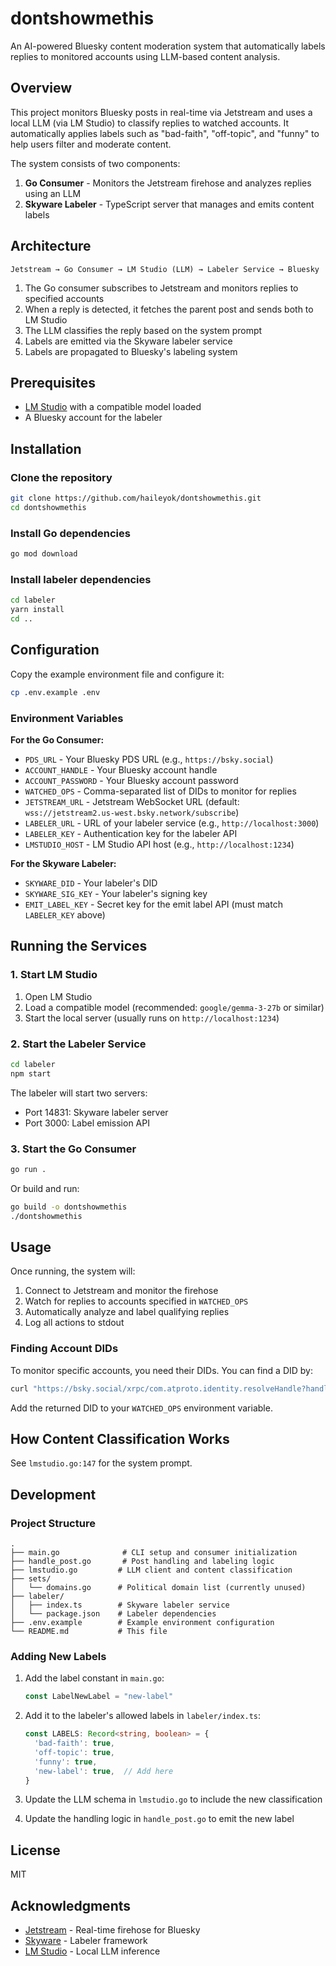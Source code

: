 # dontshowmethis

An AI-powered Bluesky content moderation system that automatically labels replies to monitored accounts using LLM-based content analysis.

## Overview

This project monitors Bluesky posts in real-time via Jetstream and uses a local LLM (via LM Studio) to classify replies to watched accounts. It automatically applies labels such as "bad-faith", "off-topic", and "funny" to help users filter and moderate content.

The system consists of two components:
1. **Go Consumer** - Monitors the Jetstream firehose and analyzes replies using an LLM
2. **Skyware Labeler** - TypeScript server that manages and emits content labels

## Architecture

```
Jetstream → Go Consumer → LM Studio (LLM) → Labeler Service → Bluesky
```

1. The Go consumer subscribes to Jetstream and monitors replies to specified accounts
2. When a reply is detected, it fetches the parent post and sends both to LM Studio
3. The LLM classifies the reply based on the system prompt
4. Labels are emitted via the Skyware labeler service
5. Labels are propagated to Bluesky's labeling system

## Prerequisites

- [LM Studio](https://lmstudio.ai/) with a compatible model loaded
- A Bluesky account for the labeler

## Installation

### Clone the repository

```bash
git clone https://github.com/haileyok/dontshowmethis.git
cd dontshowmethis
```

### Install Go dependencies

```bash
go mod download
```

### Install labeler dependencies

```bash
cd labeler
yarn install
cd ..
```

## Configuration

Copy the example environment file and configure it:

```bash
cp .env.example .env
```

### Environment Variables

**For the Go Consumer:**

- `PDS_URL` - Your Bluesky PDS URL (e.g., `https://bsky.social`)
- `ACCOUNT_HANDLE` - Your Bluesky account handle
- `ACCOUNT_PASSWORD` - Your Bluesky account password
- `WATCHED_OPS` - Comma-separated list of DIDs to monitor for replies
- `JETSTREAM_URL` - Jetstream WebSocket URL (default: `wss://jetstream2.us-west.bsky.network/subscribe`)
- `LABELER_URL` - URL of your labeler service (e.g., `http://localhost:3000`)
- `LABELER_KEY` - Authentication key for the labeler API
- `LMSTUDIO_HOST` - LM Studio API host (e.g., `http://localhost:1234`)

**For the Skyware Labeler:**

- `SKYWARE_DID` - Your labeler's DID
- `SKYWARE_SIG_KEY` - Your labeler's signing key
- `EMIT_LABEL_KEY` - Secret key for the emit label API (must match `LABELER_KEY` above)

## Running the Services

### 1. Start LM Studio

1. Open LM Studio
2. Load a compatible model (recommended: `google/gemma-3-27b` or similar)
3. Start the local server (usually runs on `http://localhost:1234`)

### 2. Start the Labeler Service

```bash
cd labeler
npm start
```

The labeler will start two servers:
- Port 14831: Skyware labeler server
- Port 3000: Label emission API

### 3. Start the Go Consumer

```bash
go run .
```

Or build and run:

```bash
go build -o dontshowmethis
./dontshowmethis
```

## Usage

Once running, the system will:

1. Connect to Jetstream and monitor the firehose
2. Watch for replies to accounts specified in `WATCHED_OPS`
3. Automatically analyze and label qualifying replies
4. Log all actions to stdout

### Finding Account DIDs

To monitor specific accounts, you need their DIDs. You can find a DID by:

```bash
curl "https://bsky.social/xrpc/com.atproto.identity.resolveHandle?handle=username.bsky.social"
```

Add the returned DID to your `WATCHED_OPS` environment variable.

## How Content Classification Works

See `lmstudio.go:147` for the system prompt.

## Development

### Project Structure

```
.
├── main.go              # CLI setup and consumer initialization
├── handle_post.go       # Post handling and labeling logic
├── lmstudio.go         # LLM client and content classification
├── sets/
│   └── domains.go      # Political domain list (currently unused)
├── labeler/
│   ├── index.ts        # Skyware labeler service
│   └── package.json    # Labeler dependencies
├── .env.example        # Example environment configuration
└── README.md           # This file
```

### Adding New Labels

1. Add the label constant in `main.go`:
   ```go
   const LabelNewLabel = "new-label"
   ```

2. Add it to the labeler's allowed labels in `labeler/index.ts`:
   ```typescript
   const LABELS: Record<string, boolean> = {
     'bad-faith': true,
     'off-topic': true,
     'funny': true,
     'new-label': true,  // Add here
   }
   ```

3. Update the LLM schema in `lmstudio.go` to include the new classification

4. Update the handling logic in `handle_post.go` to emit the new label

## License

MIT

## Acknowledgments

- [Jetstream](https://github.com/bluesky-social/jetstream) - Real-time firehose for Bluesky
- [Skyware](https://skyware.js.org/) - Labeler framework
- [LM Studio](https://lmstudio.ai/) - Local LLM inference

